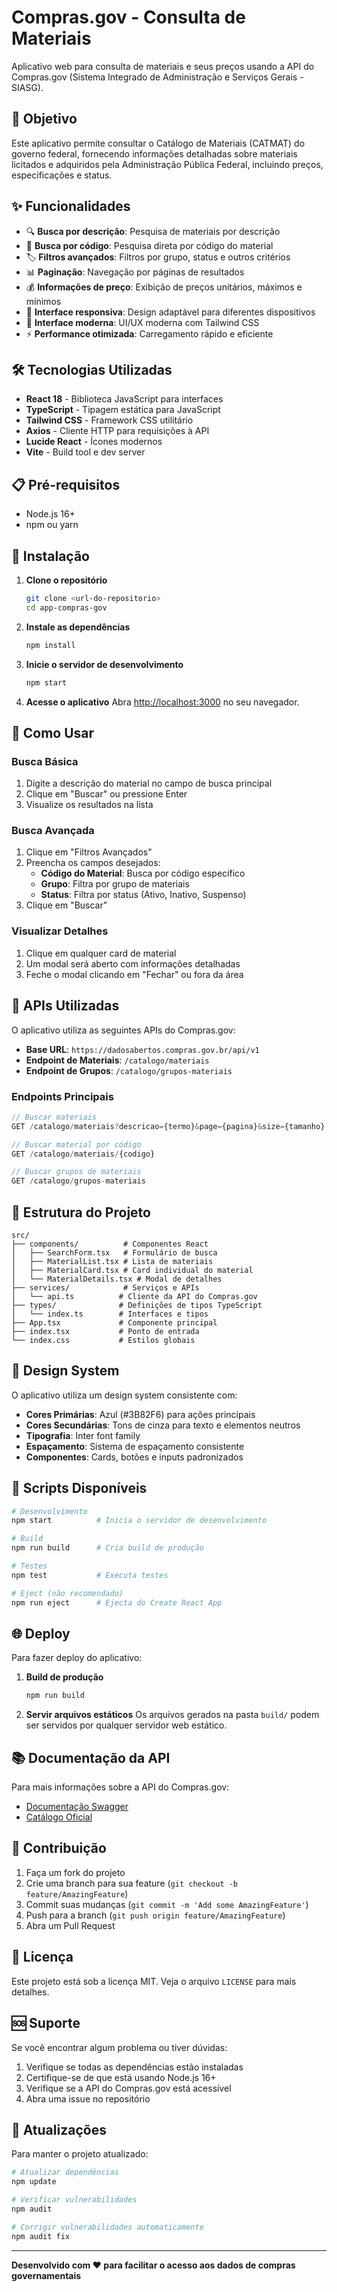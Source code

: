 # Compras.gov - Consulta de Materiais

Aplicativo web para consulta de materiais e seus preços usando a API do Compras.gov (Sistema Integrado de Administração e Serviços Gerais - SIASG).

## 🎯 Objetivo

Este aplicativo permite consultar o Catálogo de Materiais (CATMAT) do governo federal, fornecendo informações detalhadas sobre materiais licitados e adquiridos pela Administração Pública Federal, incluindo preços, especificações e status.

## ✨ Funcionalidades

- 🔍 **Busca por descrição**: Pesquisa de materiais por descrição
- 🔢 **Busca por código**: Pesquisa direta por código do material
- 🏷️ **Filtros avançados**: Filtros por grupo, status e outros critérios
- 📊 **Paginação**: Navegação por páginas de resultados
- 💰 **Informações de preço**: Exibição de preços unitários, máximos e mínimos
- 📱 **Interface responsiva**: Design adaptável para diferentes dispositivos
- 🎨 **Interface moderna**: UI/UX moderna com Tailwind CSS
- ⚡ **Performance otimizada**: Carregamento rápido e eficiente

## 🛠️ Tecnologias Utilizadas

- **React 18** - Biblioteca JavaScript para interfaces
- **TypeScript** - Tipagem estática para JavaScript
- **Tailwind CSS** - Framework CSS utilitário
- **Axios** - Cliente HTTP para requisições à API
- **Lucide React** - Ícones modernos
- **Vite** - Build tool e dev server

## 📋 Pré-requisitos

- Node.js 16+ 
- npm ou yarn

## 🚀 Instalação

1. **Clone o repositório**
   ```bash
   git clone <url-do-repositorio>
   cd app-compras-gov
   ```

2. **Instale as dependências**
   ```bash
   npm install
   ```

3. **Inicie o servidor de desenvolvimento**
   ```bash
   npm start
   ```

4. **Acesse o aplicativo**
   Abra [http://localhost:3000](http://localhost:3000) no seu navegador.

## 📖 Como Usar

### Busca Básica
1. Digite a descrição do material no campo de busca principal
2. Clique em "Buscar" ou pressione Enter
3. Visualize os resultados na lista

### Busca Avançada
1. Clique em "Filtros Avançados"
2. Preencha os campos desejados:
   - **Código do Material**: Busca por código específico
   - **Grupo**: Filtra por grupo de materiais
   - **Status**: Filtra por status (Ativo, Inativo, Suspenso)
3. Clique em "Buscar"

### Visualizar Detalhes
1. Clique em qualquer card de material
2. Um modal será aberto com informações detalhadas
3. Feche o modal clicando em "Fechar" ou fora da área

## 🔗 APIs Utilizadas

O aplicativo utiliza as seguintes APIs do Compras.gov:

- **Base URL**: `https://dadosabertos.compras.gov.br/api/v1`
- **Endpoint de Materiais**: `/catalogo/materiais`
- **Endpoint de Grupos**: `/catalogo/grupos-materiais`

### Endpoints Principais

```typescript
// Buscar materiais
GET /catalogo/materiais?descricao={termo}&page={pagina}&size={tamanho}

// Buscar material por código
GET /catalogo/materiais/{codigo}

// Buscar grupos de materiais
GET /catalogo/grupos-materiais
```

## 📁 Estrutura do Projeto

```
src/
├── components/          # Componentes React
│   ├── SearchForm.tsx   # Formulário de busca
│   ├── MaterialList.tsx # Lista de materiais
│   ├── MaterialCard.tsx # Card individual do material
│   └── MaterialDetails.tsx # Modal de detalhes
├── services/            # Serviços e APIs
│   └── api.ts          # Cliente da API do Compras.gov
├── types/              # Definições de tipos TypeScript
│   └── index.ts        # Interfaces e tipos
├── App.tsx             # Componente principal
├── index.tsx           # Ponto de entrada
└── index.css           # Estilos globais
```

## 🎨 Design System

O aplicativo utiliza um design system consistente com:

- **Cores Primárias**: Azul (#3B82F6) para ações principais
- **Cores Secundárias**: Tons de cinza para texto e elementos neutros
- **Tipografia**: Inter font family
- **Espaçamento**: Sistema de espaçamento consistente
- **Componentes**: Cards, botões e inputs padronizados

## 🔧 Scripts Disponíveis

```bash
# Desenvolvimento
npm start          # Inicia o servidor de desenvolvimento

# Build
npm run build      # Cria build de produção

# Testes
npm test           # Executa testes

# Eject (não recomendado)
npm run eject      # Ejecta do Create React App
```

## 🌐 Deploy

Para fazer deploy do aplicativo:

1. **Build de produção**
   ```bash
   npm run build
   ```

2. **Servir arquivos estáticos**
   Os arquivos gerados na pasta `build/` podem ser servidos por qualquer servidor web estático.

## 📚 Documentação da API

Para mais informações sobre a API do Compras.gov:
- [Documentação Swagger](https://dadosabertos.compras.gov.br/swagger-ui/index.html)
- [Catálogo Oficial](https://catalogo.compras.gov.br/cnbs-web/busca)

## 🤝 Contribuição

1. Faça um fork do projeto
2. Crie uma branch para sua feature (`git checkout -b feature/AmazingFeature`)
3. Commit suas mudanças (`git commit -m 'Add some AmazingFeature'`)
4. Push para a branch (`git push origin feature/AmazingFeature`)
5. Abra um Pull Request

## 📄 Licença

Este projeto está sob a licença MIT. Veja o arquivo `LICENSE` para mais detalhes.

## 🆘 Suporte

Se você encontrar algum problema ou tiver dúvidas:

1. Verifique se todas as dependências estão instaladas
2. Certifique-se de que está usando Node.js 16+
3. Verifique se a API do Compras.gov está acessível
4. Abra uma issue no repositório

## 🔄 Atualizações

Para manter o projeto atualizado:

```bash
# Atualizar dependências
npm update

# Verificar vulnerabilidades
npm audit

# Corrigir vulnerabilidades automaticamente
npm audit fix
```

---

**Desenvolvido com ❤️ para facilitar o acesso aos dados de compras governamentais** 
